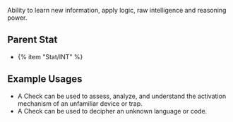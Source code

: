 Ability to learn new information, apply logic, raw intelligence and reasoning power.

## Parent Stat

* {% item "Stat/INT" %}

## Example Usages

* A Check can be used to assess, analyze, and understand the activation mechanism of an unfamiliar device or trap.
* A Check can be used to decipher an unknown language or code.
